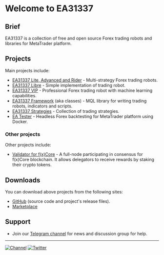 # Welcome to EA31337

## Brief

EA31337 is a collection of free and open source
Forex trading robots and libraries for MetaTrader platform.

## Projects

Main projects include:

- [EA31337 Lite, Advanced and Rider][ghp-ea31337] -
  Multi-strategy Forex trading robots.
- [EA31337 Libre][ghp-ea-libre] -
  Simple implementation of trading robot.
- [EA31337 VIP][ea-marketplace-vip-free] -
  Professional Forex trading robot with machine learning capabilities.
- [EA31337 Framework][ghp-ea-classes] (aka classes) -
  MQL library for writing trading robots, indicators and scripts.
- [EA31337 Strategies][ghp-ea-strats] -
  Collection of trading strategies.
- [EA Tester][ghp-ea-tester] -
  Headless Forex backtesting for MetaTrader platform using Docker.

### Other projects

Other projects include:

- [Validator for f(x)Core][ea-fx-fxcore-validator] -
  A full-node participating in consensus for f(x)Core blockchain.
  It allows delegators to receive rewards by staking their crypto tokens.

## Downloads

You can download above projects from the following sites:

- [GitHub][gh-ea-org] (source code and project's release files).
- [Marketplace][ea-marketplace]

## Support

- Join our [Telegram channel][tg-channel-link]
  for news and discussion group for help.

---

[![Channel][tg-channel-image]][tg-channel-link]
[![Twitter][twitter-image]][twitter-link]

<!-- Named links -->

[ghp-ea-classes]: https://ea31337.github.io/EA31337-classes
[ghp-ea-libre]: https://ea31337.github.io/EA31337-Libre
[ghp-ea-strats]: https://ea31337.github.io/EA31337-strategies
[ghp-ea-tester]: https://ea31337.github.io/EA-Tester
[ghp-ea31337]: https://ea31337.github.io/EA31337

[gh-ea-org]: https://github.com/EA31337

[ea-fx-fxcore-validator]: https://ea31337.github.io/EA-FX-Validator-site

[ea-marketplace]: https://marketplace.ea31337.com/
[ea-marketplace-vip-free]: https://marketplace.ea31337.com/products/ea31337-vip-preview

[tg-channel-image]: https://img.shields.io/badge/Telegram-join-0088CC.svg?logo=telegram
[tg-channel-link]: https://t.me/EA31337

[twitter-image]: https://img.shields.io/badge/EA31337-Follow-1DA1F2.svg?logo=Twitter
[twitter-link]: https://twitter.com/EA31337

